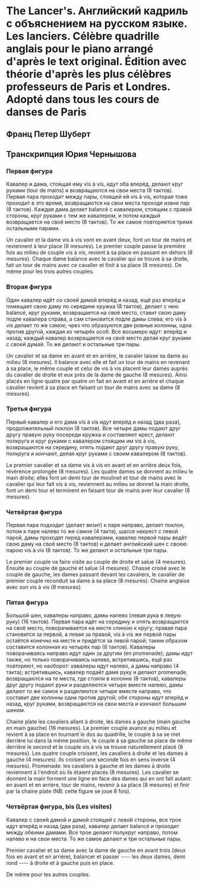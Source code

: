 ﻿# The Lancer's. Английский кадриль с объяснением на русском языке. Les lanciers. Célèbre quadrille anglais pour le piano arrangé d'après le text original. Édition avec théorie d'après les plus célèbres professeurs de Paris et Londres. Adopté dans tous les cours de danses de Paris
## Франц Петер Шуберт
## Транскрипция Юрия Чернышова

### Первая фигура

Кавалер и дама, стоящая ему vis à vis, идут оба вперёд, делают круг руками (tour de mains) и возвращаются на свои места (8 тактов). Первая пара проходит между пары, стоящей ей vis à vis, которая тоже проходит в это время, возвращаются на свои места проходя извне пар (8 тактов). Каждая дама делает balancé с кавалером, стоящим с правой стороны, круг руками с тем же кавалером, и потом каждый возвращается на своё место (8 тактов). То же самое повторяется тремя остальными парами.

Un cavalier et la dame vis à vis vont en avant deux, font un tour de mains et reviennent à leur place (8 mesures). Le premier couple passe la première fois au milieu de couple vis à vis, revient à sa place en passant en dehors (8 mesures). Chaque dame balance avec le cavalier qui se trouve à sa droite, fait un tour de mains avec ce cavalier et finit à sa place (8 mesures). De même pour les trois autres couples.

### Вторая фигура

Один кавалер идёт со своей дамой вперёд и назад, ещё раз вперёд и помещает свою даму по середине кружка (8 тактов), делает с нею balancé, круг руками, возвращается на своё место, ставит свою даму подле кавалера справа, а сам становится подле дамы слева; его vis à vis делает то же самое; чрез что образуются две ровные колонны, одна против другой, каждая из четырёх особ. Все восьмеро идут: вперёд и назад; каждый кавалер возвращается на своё место делая круг руками с своей думай. То же делают и остальные три пары.

Un cavalier et sa dame en avant et en arrière, le cavaler laisse sa dame au milieu (8 mesures). Il balance avec elle et fait un tour de mains en revenant à sa place, le même couple et celui de vis à vis placent leur dames auprès du cavalier de droite et eux près de la dame de gauche (8 mesures). Ainsi placés en ligne quatre par quatre on fait en avant et en arrière et chaque cavalier revient à sa place en faisant un tour de mains avec sa dame (8 mesures).

### Третья фигура

Первый кавалер и его дама vis à vis идут вперёд и назад (два раза), продолжительный поклон (8 тактов). Все четыре дамы подают друг другу правую руку посереди кружка и составляют крест, делают полкруга и круг руками с кавалером стоящим им vis à vis, возвращаются на середину, опять подают друг другу правую руку, полкруга и кончают, делая круг руками с своим кавалером (8 тактов).

Le premier cavalier et sa dame vis à vis en avant et en arrière deux fois, révérence prolongée (8 mesures). Les quatre dames se donnent au milieu le main droite; elles font un demi tour de moulinet et tour de mains avec le cavalier qui leur fait vis à vis, reviennent au milieu se donnet la main droite, font un demi tour et terminent en faisant tour de mains aver leur cavalier (8 mesures).

### Четвёртая фигура

Первая пара подходит (делает визит) к паре направо, делает поклон, потом к паре налево то же самое (4 такта), шассе накрест с левой парой, дамы проходят перед кавалерами, кавалер первой пары ведёт свою даму на своё место (8 тактов) и делает английский шен с своею парою vis à vis (8 тактов). То же делают и остальные три пары.

Le premier couple va faire visite au couple de droite et salue (4 mesures). Ensuite au couple de gauche et salue (4 mesures). Chassé croisé avec le couple de gauche, les dames passant devant les cavaliers, le cavalier de premier couple reconduit sa dame à sa place (8 mesures). Chaine anglaise avec son vis à vis (8 mesures).

### Пятая фигура

Большой шен, кавалеры направо, дамы налево (левая рука в левую руку) (16 тактов). Первая пара идёт на середину и опять возвращается на своё место, поворачивается на месте спиною к кругу; правая пара становится за первой, а левая за правой, vis à vis же первой пары остаётся конечно на месте и придётся за левой парой; таким образом составится колонная из четырёх пар (8 тактов). Кавалеры поворачиваясь направо идут один за другим (en promenade); дамы идут также, но только поворачиваясь налево, встретившись, ещё раз повторяют, но наоборот: кавалеры идут налево, а дамы направо (4 такта); встретившись, кавалер подаёт даме руку и делают promenade, возвращаются на те места, где стояли в колонне (8 тактов), кавалеры друг другу подают руки и разделяются четыре вместе налево, дамы делают то же самое и разделяются четыре вместе направо, что составит две колонны одна против другой; обе стороны идут вперёд и назад, круг руками, возвращаются на свои места и кончают большим шеном.

Chaine plate les cavaliers allant à droite, les dames à gauche (main gauche en main gauche) (16 mesures). Le premier couple avance au milieu et revient à sa place en tournant le dos au quadrille, le couple à sa se met derrière lui dans la même position, le couple à sa gauche se place de même derrière le second et le couple vis à vis se trouve naturellement placé (8 mesures). Les quatre couple croisent, les cavaliers à droite et les dames à gauche (4 mesures). Ils croisent une seconde fois en sens inverse (4 mesures). Promenade: les cavaliers à gauche et les dames à droite reviennent à l'endroit où ils étaient placés (8 mesures). Les cavalier se donnent la main forment une ligne en face des dames qui en ont fait autant: en avant et en arrière, tour de mains, revenir à sa place (8 mesures) et finir par la chaine plate (NB: cette figure se joue 8 fois).

### Четвёртая фигура, bis (Les visites)

Кавалер с своей дамой и дамой стоящей с левой стороны, все трое идут вперёд и назад (два раза), кавалер делает balancé и проходит между обеими дамами. Все трое делают полукруг направо, потом налево и на свои места. То же самое делают и три остальные пары.

Premier cavalier et sa dame avec la dame de gauche en avant trois (deux fois en avant et en arrière), balancer et passer ---- les deux dames, demi rond ---- à droite et à gauche puis en place.

De même pour les autres couples.